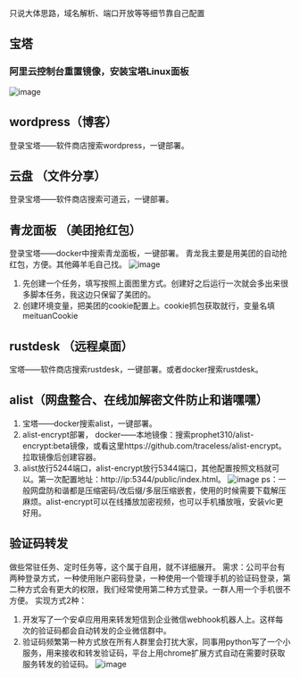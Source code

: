 只说大体思路，域名解析、端口开放等等细节靠自己配置
## 宝塔
### 阿里云控制台重置镜像，安装宝塔Linux面板
![image](https://github.com/jc96110/jc96110.github.io/assets/173791203/9f9ed4d2-f3fe-472a-9d71-5705990b5462)
## wordpress（博客）
登录宝塔——软件商店搜索wordpress，一键部署。
## 云盘 （文件分享）
登录宝塔——软件商店搜索可道云，一键部署。
## 青龙面板 （美团抢红包）
登录宝塔——docker中搜索青龙面板，一键部署。
青龙我主要是用美团的自动抢红包，方便。其他薅羊毛自己找。
![image](https://github.com/jc96110/jc96110.github.io/assets/173791203/7dcdda26-43a8-4517-af9c-87047dd3c8da)
1. 先创建一个任务，填写按照上面图里方式。创建好之后运行一次就会多出来很多脚本任务，我这边只保留了美团的。
2. 创建环境变量，把美团的cookie配置上。cookie抓包获取就行，变量名填meituanCookie

## rustdesk （远程桌面）
宝塔——软件商店搜索rustdesk，一键部署。或者docker搜索rustdesk。
## alist（网盘整合、在线加解密文件防止和谐嘿嘿）
1. 宝塔——docker搜索alist，一键部署。
2. alist-encrypt部署，
docker——本地镜像：搜索prophet310/alist-encrypt:beta镜像，或看这里https://github.com/traceless/alist-encrypt。拉取镜像后创建容器。
3. alist放行5244端口，alist-encrypt放行5344端口，其他配置按照文档就可以。第一次配置地址：http://ip:5344/public/index.html。
![image](https://github.com/jc96110/jc96110.github.io/assets/173791203/bd538444-7502-4752-af10-fbd6c909ff8b)
ps：一般网盘防和谐都是压缩密码/改后缀/多层压缩嵌套，使用的时候需要下载解压麻烦。alist-encrypt可以在线播放加密视频，也可以手机播放哦，安装vlc更好用。
## 验证码转发
做些常驻任务、定时任务等，这个属于自用，就不详细展开。
需求：公司平台有两种登录方式，一种使用账户密码登录，一种使用一个管理手机的验证码登录，第二种方式会有更大的权限，我们经常使用第二种方式登录。一群人用一个手机很不方便。
实现方式2种：
1. 开发写了一个安卓应用用来转发短信到企业微信webhook机器人上。这样每次的验证码都会自动转发的企业微信群中。
2. 验证码频繁第一种方式放在所有人群里会打扰大家，同事用python写了一个小服务，用来接收和转发验证码，平台上用chrome扩展方式自动在需要时获取服务转发的验证码。
![image](https://github.com/jc96110/jc96110.github.io/assets/173791203/516cd9b8-b5dc-42ec-9d1f-36ccb77ef8b3)
<!-- ##{"timestamp":1602208800}## -->
